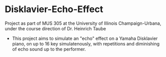 # Disklavier-Echo-Effect

Project as part of MUS 305 at the University of Illinois Champaign-Urbana, under the course direction of Dr. Heinrich Taube

- This project aims to simulate an "echo" effect on a Yamaha Disklavier piano, on up to 16 key simulatenously, with repetitions and diminishing of echo sound up to the performer.
